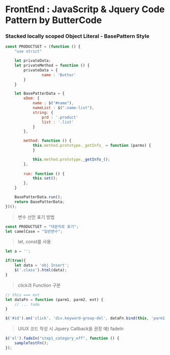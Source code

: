 # FrontEnd : JavaScritp & Jquery Code Pattern by ButterCode

### Stacked locally scoped Object Literal - BasePattern Style
```javascript
const PRODUCTSET = (function () {
    "use strict"

    let privateData;
    let privateMethod = function () {
        privateData = {
        		name : 'Butter'
        }
    }

    let BasePatterData = {
        eDom: {
            name : $("#name"),
            nameList : $(".name-list"),
            string: {
                prd : '.product'
                list : '.list'
            }
        },

        method: function () {
            this.method.prototype._getInfo_ = function (parms) {
            }

            this.method.prototype._getInfo_();
        },
        
        run: function () { 
            this.set();
        },    
    }

    BasePatterData.run();    
    return BasePatterData;
})();


```
> 변수 선언 표기 방법
```javascript
const PRODUCTSET = "대문자로 표기";
let camelCase = "일반변수";

```




> let, const를 사용
```javascript
let a = '';

if(true){
    let data = 'obj Insert';
    $('.class').html(data);
}

```


> click과 Function 구분
```javascript
// this === evt
let dataFn = function (parm1, parm2, evt) {
    // ... todo
}

$('#id').on('click', 'div.keyword-group-del', dataFn.bind(this, 'parm1', 'parm1'));
```



> UIUX 코드 작성 시 Jquery Callback을 권장 예) fadeIn
```javascript
$('el').fadeIn("step1_category_off", function () {
    sampleTestFn();
});
```
